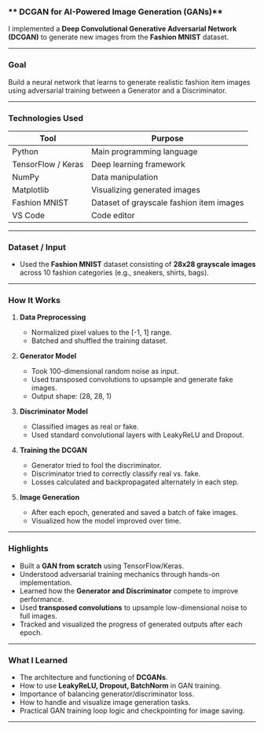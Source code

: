 
### ** DCGAN for AI-Powered Image Generation (GANs)**  
 I implemented a **Deep Convolutional Generative Adversarial Network (DCGAN)** to generate new images from the **Fashion MNIST** dataset.

---

### **Goal**  
Build a neural network that learns to generate realistic fashion item images using adversarial training between a Generator and a Discriminator.

---

### **Technologies Used**

| Tool             | Purpose                                            |
|------------------|----------------------------------------------------|
| Python           | Main programming language                          |
| TensorFlow / Keras | Deep learning framework                          |
| NumPy            | Data manipulation                                  |
| Matplotlib       | Visualizing generated images                       |
| Fashion MNIST    | Dataset of grayscale fashion item images           |
| VS Code          | Code editor                                        |

---

### **Dataset / Input**  
- Used the **Fashion MNIST** dataset consisting of **28x28 grayscale images** across 10 fashion categories (e.g., sneakers, shirts, bags).

---

### **How It Works**

1. **Data Preprocessing**
   - Normalized pixel values to the [-1, 1] range.
   - Batched and shuffled the training dataset.

2. **Generator Model**
   - Took 100-dimensional random noise as input.
   - Used transposed convolutions to upsample and generate fake images.
   - Output shape: (28, 28, 1)

3. **Discriminator Model**
   - Classified images as real or fake.
   - Used standard convolutional layers with LeakyReLU and Dropout.

4. **Training the DCGAN**
   - Generator tried to fool the discriminator.
   - Discriminator tried to correctly classify real vs. fake.
   - Losses calculated and backpropagated alternately in each step.

5. **Image Generation**
   - After each epoch, generated and saved a batch of fake images.
   - Visualized how the model improved over time.

---

### **Highlights**

- Built a **GAN from scratch** using TensorFlow/Keras.
- Understood adversarial training mechanics through hands-on implementation.
- Learned how the **Generator and Discriminator** compete to improve performance.
- Used **transposed convolutions** to upsample low-dimensional noise to full images.
- Tracked and visualized the progress of generated outputs after each epoch.

---

### **What I Learned**

- The architecture and functioning of **DCGANs**.
- How to use **LeakyReLU, Dropout, BatchNorm** in GAN training.
- Importance of balancing generator/discriminator loss.
- How to handle and visualize image generation tasks.
- Practical GAN training loop logic and checkpointing for image saving.

---

